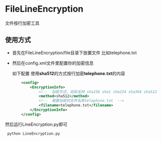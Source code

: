 # FileLineEncryption
文件按行加密工具

## 使用方式
 - 首先在FileLineEncryption/file目录下放置文件
比如telephone.txt

 - 然后在config.xml文件里配置你的加密信息

    如下配置 使用**sha512**的方式按行加密**telephone.txt**的内容
    ```xml
        <config>
            <EncryptionInfo>
                <!--  加密方式，目前支持 sha256 sha1 sha224 sha384 sha512  -->
                <method>sha512</method>
                <!--  需要加密的文件名称telephone.txt  -->
                <filename>telephone.txt</filename>
            </EncryptionInfo>
        </config>
    ```
然后运行LineEncryption.py即可
```
 python LineEncryption.py
```

